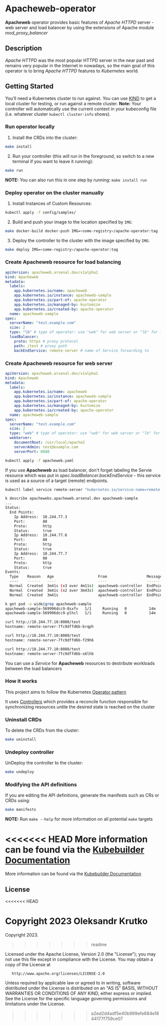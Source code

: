 # Apacheweb-operator
**Apacheweb** operator provides basic features of *Apache HTTPD* server - web server and load balancer by using the extensions of Apache module *mod_proxy_balancer*

## Description
*Apache HTTPD* was the most popular HTTPD server in the near past and remains very popular in the Internet in nowadays, so the main goal of this operator is to bring *Apache HTTPD* features to *Kubernetes* world.

## Getting Started
You’ll need a Kubernetes cluster to run against. You can use [KIND](https://sigs.k8s.io/kind) to get a local cluster for testing, or run against a remote cluster.
**Note:** Your controller will automatically use the current context in your kubeconfig file (i.e. whatever cluster `kubectl cluster-info` shows).

### Run operator locally
1. Install the CRDs into the cluster:

```sh
make install
```

2. Run your controller (this will run in the foreground, so switch to a new terminal if you want to leave it running):

```sh
make run
```

**NOTE:** You can also run this in one step by running: `make install run`

### Deploy operator on the cluster manually
1. Install Instances of Custom Resources:

```sh
kubectl apply -f config/samples/
```

2. Build and push your image to the location specified by `IMG`:
	
```sh
make docker-build docker-push IMG=<some-registry>/apache-operator:tag
```
	 
3. Deploy the controller to the cluster with the image specified by `IMG`:

```sh
make deploy IMG=<some-registry>/apache-operator:tag
```

### Create Apacheweb resource for load balancing
```yaml
apiVersion: apacheweb.arsenal.dev/v1alpha1
kind: Apacheweb
metadata:
  labels:
    app.kubernetes.io/name: apacheweb
    app.kubernetes.io/instance: apacheweb-sample
    app.kubernetes.io/part-of: apache-operator
    app.kubernetes.io/managed-by: kustomize
    app.kubernetes.io/created-by: apache-operator
  name: apacheweb-sample
spec:
  serverName: "test.example.com"
  size: 2
  type: "lb" # type of operator: use "web" for web server or "lb" for load balancer
  loadBalancer:
    proto: https # proxy protocol
    path: /test # proxy path
    backEndService: remote-server # name of Service forwarding to
```

### Create Apacheweb resource for web server
```yaml
apiVersion: apacheweb.arsenal.dev/v1alpha1
kind: Apacheweb
metadata:
  labels:
    app.kubernetes.io/name: apacheweb
    app.kubernetes.io/instance: apacheweb-sample
    app.kubernetes.io/part-of: apache-operator
    app.kubernetes.io/managed-by: kustomize
    app.kubernetes.io/created-by: apache-operator
  name: apacheweb-sample
spec:
  serverName: "test.example.com"
  size: 2
  type: "web" # type of operator: use "web" for web server or "lb" for load balancer
  webServer:
    documentRoot: /usr/local/apache2
    serverAdmin: test@example.com
    serverPort: 8888
```

```bash
kubectl apply -f apacheweb.yaml
```

If you use **Apacheweb** as load balancer, don't forget labeling the Servie resource which was put in *spec.loadBalancer.backEndService* - this service is used as a source of a target (remote) endpoints.

```bash
kubectl label service remote-server "kubernetes.io/service-name=remote-server"
```

```bash
k describe apachewebs.apacheweb.arsenal.dev apacheweb-sample
...
Status:
  End Points:
    Ip Address:  10.244.77.3
    Port:        80
    Proto:       http
    Status:      true
    Ip Address:  10.244.77.6
    Port:        80
    Proto:       http
    Status:      true
    Ip Address:  10.244.77.7
    Port:        80
    Proto:       http
    Status:      true
Events:
  Type    Reason   Age                    From                  Message
  ----    ------   ----                   ----                  -------
  Normal  Created  3m41s (x3 over 4m11s)  apacheweb-controller  EndPoint added IPAddress 10.244.77.3, port 80, protocol http, status true
  Normal  Created  3m41s (x2 over 3m43s)  apacheweb-controller  EndPoint added IPAddress 10.244.77.6, port 80, protocol http, status true
  Normal  Created  3m41s                  apacheweb-controller  EndPoint added IPAddress 10.244.77.7, port 80, protocol http, status true
```

```bash
k get pod -o wide|grep apacheweb-sample
apacheweb-sample-569996dcc9-8sxfv   1/1     Running   0          14m   10.244.77.10   k8s    <none>           <none>
apacheweb-sample-569996dcc9-plhcl   1/1     Running   0          14m   10.244.77.9    k8s    <none>           <none>

curl http://10.244.77.10:8080/test
hostname: remote-server-7fc9dffd6b-brqph

curl http://10.244.77.10:8080/test
hostname: remote-server-7fc9dffd6b-f29h6

curl http://10.244.77.10:8080/test
hostname: remote-server-7fc9dffd6b-x6lhb
```

You can use a *Service* for **Apacheweb** resources to destribute workloads between the load balancers

### How it works
This project aims to follow the Kubernetes [Operator pattern](https://kubernetes.io/docs/concepts/extend-kubernetes/operator/)

It uses [Controllers](https://kubernetes.io/docs/concepts/architecture/controller/) 
which provides a reconcile function responsible for synchronizing resources untile the desired state is reached on the cluster 

### Uninstall CRDs
To delete the CRDs from the cluster:

```sh
make uninstall
```

### Undeploy controller
UnDeploy the controller to the cluster:

```sh
make undeploy
```

### Modifying the API definitions
If you are editing the API definitions, generate the manifests such as CRs or CRDs using:

```sh
make manifests
```

**NOTE:** Run `make --help` for more information on all potential `make` targets

<<<<<<< HEAD
More information can be found via the [Kubebuilder Documentation](https://book.kubebuilder.io/introduction.html)
=======
More information can be found via the [Kubebuilder Documentation](https://book.kubebuilder.io/introduction.html)

## License
<<<<<<< HEAD

Copyright 2023 Oleksandr Krutko
=======
Copyright 2023.
>>>>>>> readme

   Licensed under the Apache License, Version 2.0 (the "License");
   you may not use this file except in compliance with the License.
   You may obtain a copy of the License at

       http://www.apache.org/licenses/LICENSE-2.0

   Unless required by applicable law or agreed to in writing, software
   distributed under the License is distributed on an "AS IS" BASIS,
   WITHOUT WARRANTIES OR CONDITIONS OF ANY KIND, either express or implied.
   See the License for the specific language governing permissions and
   limitations under the License.

>>>>>>> a2ed2d4adf5e40b999efe684e1844177f759ce07

